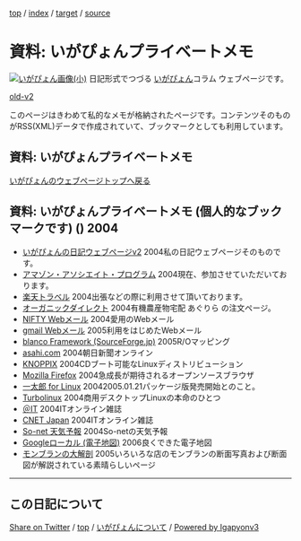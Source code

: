 [top](../index.html) / [index](index.html) / [target](https://igapyon.github.io/diary/memo/memoprivate.html) / [source](https://github.com/igapyon/diary/blob/master/memo/memoprivate.src.md) 

資料: いがぴょんプライベートメモ
=====================================================================================================
[![いがぴょん画像(小)](https://igapyon.github.io/diary/images/iga200306s.jpg "いがぴょん")](https://igapyon.github.io/diary/memo/memoigapyon.html) 日記形式でつづる [いがぴょん](https://igapyon.github.io/diary/memo/memoigapyon.html)コラム ウェブページです。

[old-v2](memoprivate-orig.html)

このページはきわめて私的なメモが格納されたページです。コンテンツそのものがRSS(XML)データで作成されていて、ブックマークとしても利用しています。

## 資料: いがぴょんプライベートメモ

[いがぴょんのウェブページトップへ戻る](../../index.html)


## 資料: いがぴょんプライベートメモ (個人的なブックマークです) () 2004


* [いがぴょんの日記ウェブページv2](http://homepage2.nifty.com/igat/igapyon/diary/index.html)  2004私の日記ウェブページそのものです。
* [アマゾン・アソシエイト・プログラム](http://www.amazon.co.jp/exec/obidos/subst/associates/join/associates.html/ref=mk_as_h_3_1/249-2834003-1474760)  2004現在、参加させていただいております。
* [楽天トラベル](http://www.mytrip.net/)  2004出張などの際に利用させて頂いております。
* [オーガニックダイレクト](http://od1.pofa.jp/ec/frame.nsf)  2004有機農産物宅配 あぐりら の注文ページ。
* [NIFTY Webメール](http://www.nifty.com/cgi-bin/cl?top1?https://enter.nifty.com/webmail)  2004愛用のWebメール
* [gmail Webメール](http://gmail.google.com/gmail)  2005利用をはじめたWebメール
* [blanco Framework (SourceForge.jp)](https://ja.osdn.net/projects/blancofw/)  2005R/Oマッピング
* [asahi.com](http://www.asahi.com/)  2004朝日新聞オンライン
* [KNOPPIX](http://unit.aist.go.jp/itri/knoppix/)  2004CDブート可能なLinuxディストリビューション
* [Mozilla Firefox](http://www.mozilla-japan.org/products/firefox/)  2004急成長が期待されるオープンソースブラウザ
* [一太郎 for Linux](http://www.justsystem.co.jp/software/dt/tarolx/)  20042005.01.21パッケージ版発売開始とのこと。
* [Turbolinux](http://www.turbolinux.co.jp/)  2004商用デスクトップLinuxの本命のひとつ
* [＠IT](http://www.atmarkit.co.jp/)  2004ITオンライン雑誌
* [CNET Japan](http://japan.cnet.com/)  2004ITオンライン雑誌
* [So-net 天気予報](http://www.so-net.ne.jp/weather/)  2004So-netの天気予報
* [Googleローカル (電子地図)](http://maps.google.co.jp/)  2006良くできた電子地図
* [モンブランの大解剖](http://minozi.s21.xrea.com/kuri/monzua.html)  2005いろいろな店のモンブランの断面写真および断面図が解説されている素晴らしいページ

----------------------------------------------------------------------------------------------------

## この日記について

[Share on Twitter](https://twitter.com/intent/tweet?hashtags=igapyon%2Cdiary%2C%E3%81%84%E3%81%8C%E3%81%B4%E3%82%87%E3%82%93&text=%E8%B3%87%E6%96%99%3A+%E3%81%84%E3%81%8C%E3%81%B4%E3%82%87%E3%82%93%E3%83%97%E3%83%A9%E3%82%A4%E3%83%99%E3%83%BC%E3%83%88%E3%83%A1%E3%83%A2&url=https%3A%2F%2Figapyon.github.io%2Fdiary%2Fmemo%2Fmemoprivate.html) / [top](../index.html) / [いがぴょんについて](https://igapyon.github.io/diary/memo/memoigapyon.html) / [Powered by Igapyonv3](https://github.com/igapyon/igapyonv3)
